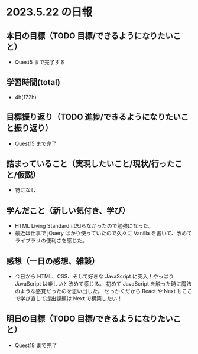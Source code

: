 # 2023.5.22 の日報

## 本日の目標（TODO 目標/できるようになりたいこと）

- Quest5 まで完了する

## 学習時間(total)

- 4h(172h)

## 目標振り返り（TODO 進捗/できるようになりたいこと振り返り）

- Quest15 まで完了

## 詰まっていること（実現したいこと/現状/行ったこと/仮説）

- 特になし

## 学んだこと（新しい気付き、学び）

- HTML Living Standard は知らなかったので勉強になった。
- 最近は仕事で jQuery ばかり使っていたので久々に Vanilla を書いて、改めてライブラリの便利さを感じた。

## 感想（一日の感想、雑談）

- 今日から HTML、CSS、そして好きな JavaScript に突入！やっぱり JavaScript は楽しいと改めて感じる。
  初めて JavaScript を触った時に魔法のような感覚だったのを思い出した。
  せっかくだから React や Next もここで学び直して提出課題は Next で構築したい！

## 明日の目標（TODO 目標/できるようになりたいこと）

- Quest18 まで完了
